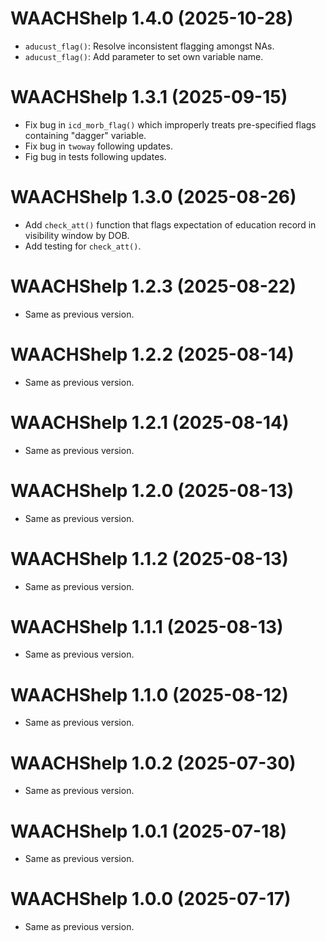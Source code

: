 <!-- NEWS.md is maintained by https://cynkra.github.io/fledge, do not edit -->

# WAACHShelp 1.4.0 (2025-10-28)

- `aducust_flag()`: Resolve inconsistent flagging amongst NAs.
- `aducust_flag()`: Add parameter to set own variable name.


# WAACHShelp 1.3.1 (2025-09-15)

- Fix bug in `icd_morb_flag()` which improperly treats pre-specified flags containing "dagger" variable.
- Fix bug in `twoway` following updates. 
- Fig bug in tests following updates.


# WAACHShelp 1.3.0 (2025-08-26)

- Add `check_att()` function that flags expectation of education record in visibility window by DOB.
- Add testing for `check_att()`.


# WAACHShelp 1.2.3 (2025-08-22)

- Same as previous version.


# WAACHShelp 1.2.2 (2025-08-14)

- Same as previous version.


# WAACHShelp 1.2.1 (2025-08-14)

- Same as previous version.



# WAACHShelp 1.2.0 (2025-08-13)

- Same as previous version.


# WAACHShelp 1.1.2 (2025-08-13)

- Same as previous version.


# WAACHShelp 1.1.1 (2025-08-13)

- Same as previous version.


# WAACHShelp 1.1.0 (2025-08-12)

- Same as previous version.


# WAACHShelp 1.0.2 (2025-07-30)

- Same as previous version.


# WAACHShelp 1.0.1 (2025-07-18)

- Same as previous version.


# WAACHShelp 1.0.0 (2025-07-17)

- Same as previous version.



